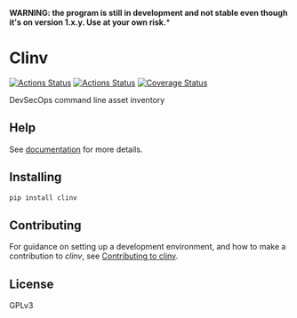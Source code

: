**WARNING: the program is still in development and not stable even though it's
on version 1.x.y. Use at your own risk.***

# Clinv

[![Actions Status](https://github.com/lyz-code/clinv/workflows/Tests/badge.svg)](https://github.com/lyz-code/clinv/actions)
[![Actions Status](https://github.com/lyz-code/clinv/workflows/Build/badge.svg)](https://github.com/lyz-code/clinv/actions)
[![Coverage Status](https://coveralls.io/repos/github/lyz-code/clinv/badge.svg?branch=main)](https://coveralls.io/github/lyz-code/clinv?branch=main)

DevSecOps command line asset inventory

## Help

See [documentation](https://lyz-code.github.io/clinv) for more details.

## Installing

```bash
pip install clinv
```

## Contributing

For guidance on setting up a development environment, and how to make
a contribution to *clinv*, see [Contributing to
clinv](https://lyz-code.github.io/clinv/contributing).

## License

GPLv3
